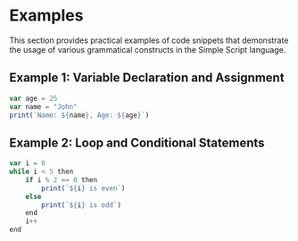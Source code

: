 # Examples

This section provides practical examples of code snippets that demonstrate the usage of various grammatical constructs in the Simple Script language.

## Example 1: Variable Declaration and Assignment

```ts
var age = 25
var name = "John"
print(`Name: ${name}, Age: ${age}`)
```

## Example 2: Loop and Conditional Statements

```ts
var i = 0
while i < 5 then
    if i % 2 == 0 then
        print(`${i} is even`)
    else
        print(`${i} is odd`)
    end
    i++
end
```
